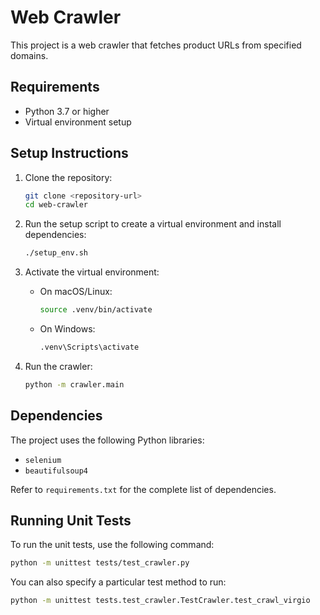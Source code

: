 # Web Crawler

This project is a web crawler that fetches product URLs from specified domains.

## Requirements

- Python 3.7 or higher
- Virtual environment setup

## Setup Instructions

1. Clone the repository:

   ```bash
   git clone <repository-url>
   cd web-crawler
   ```

2. Run the setup script to create a virtual environment and install dependencies:

   ```bash
   ./setup_env.sh
   ```

3. Activate the virtual environment:
   - On macOS/Linux:

     ```bash
     source .venv/bin/activate
     ```

   - On Windows:

     ```bash
     .venv\Scripts\activate
     ```

4. Run the crawler:

   ```bash
   python -m crawler.main
   ```

## Dependencies

The project uses the following Python libraries:

- `selenium`
- `beautifulsoup4`

Refer to `requirements.txt` for the complete list of dependencies.

## Running Unit Tests

To run the unit tests, use the following command:

```bash
python -m unittest tests/test_crawler.py
```

You can also specify a particular test method to run:

```bash
python -m unittest tests.test_crawler.TestCrawler.test_crawl_virgio
```
